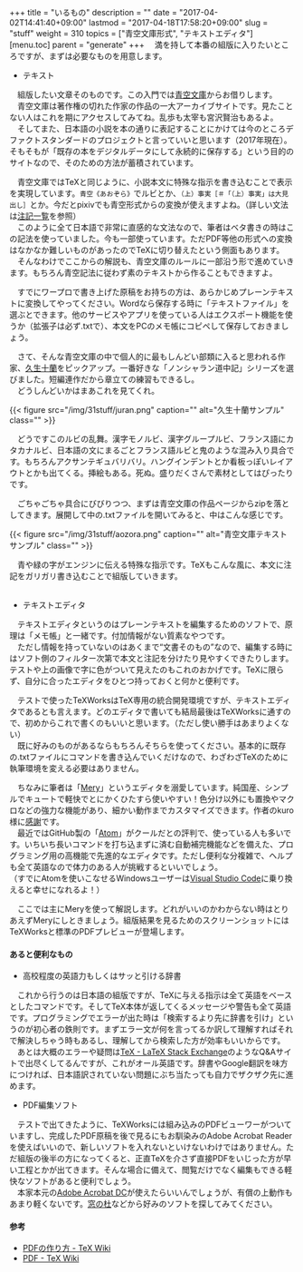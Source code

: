 +++
title = "いるもの"
description = ""
date = "2017-04-02T14:41:40+09:00"
lastmod = "2017-04-18T17:58:20+09:00"
slug = "stuff"
weight = 310
topics = ["青空文庫形式", "テキストエディタ"]
[menu.toc]
    parent = "generate"
+++
&#x3000;満を持して本番の組版に入りたいところですが、まずは必要なものを用意します。

- テキスト

　組版したい文章そのものです。この入門では[青空文庫](http://www.aozora.gr.jp/)からお借りします。  
　青空文庫は著作権の切れた作家の作品の一大アーカイブサイトです。見たことない人はこれを期にアクセスしてみてね。乱歩も太宰も宮沢賢治もあるよ。  
　そしてまた、日本語の小説を本の通りに表記することにかけては今のところデファクトスタンダードのプロジェクトと言っていいと思います（2017年現在）。そもそもが「既存の本をデジタルデータにして永続的に保存する」という目的のサイトなので、そのための方法が蓄積されています。

　青空文庫ではTeXと同じように、小説本文に特殊な指示を書き込むことで表示を実現しています。`青空《あおぞら》`でルビとか、`（上）事実［＃「（上）事実」は大見出し］`とか。今だとpixivでも青空形式からの変換が使えますよね。（詳しい文法は[注記一覧](http://www.aozora.gr.jp/annotation/)を参照）  
　このように全て日本語で非常に直感的な文法なので、筆者はベタ書きの時はこの記法を使っていました。今も一部使っています。ただPDF等他の形式への変換はなかなか難しいものがあったのでTeXに切り替えたという側面もあります。  
　そんなわけでここからの解説も、青空文庫のルールに一部沿う形で進めていきます。もちろん青空記法に従わず素のテキストから作ることもできますよ。

　すでにワープロで書き上げた原稿をお持ちの方は、あらかじめプレーンテキストに変換してやってください。Wordなら保存する時に「テキストファイル」を選ぶとできます。他のサービスやアプリを使っている人はエクスポート機能を使うか（拡張子は必ず.txtで）、本文をPCのメモ帳にコピペして保存しておきましょう。

　さて、そんな青空文庫の中で個人的に最もしんどい部類に入ると思われる作家、[久生十蘭](http://www.aozora.gr.jp/index_pages/person1224.html)をピックアップ。一番好きな「ノンシャラン道中記」シリーズを選びました。短編連作だから章立ての練習もできるし。  
　どうしんどいかはまあこれを見てくれ。

{{< figure src="/img/31stuff/juran.png" caption="" alt="久生十蘭サンプル" class="" >}}

　どうですこのルビの乱舞。漢字モノルビ、漢字グループルビ、フランス語にカタカナルビ、日本語の文にまるごとフランス語ルビと鬼のような混み入り具合です。もちろんアクサンテギュバリバリ。ハングインデントとか看板っぽいレイアウトとかも出てくる。挿絵もある。死ぬ。盛りだくさんで素材としてはぴったりです。

　ごちゃごちゃ具合にびびりつつ、まずは青空文庫の作品ページからzipを落としてきます。展開して中の.txtファイルを開いてみると、中はこんな感じです。

{{< figure src="/img/31stuff/aozora.png" caption="" alt="青空文庫テキストサンプル" class="" >}}

　青や緑の字がエンジンに伝える特殊な指示です。TeXもこんな風に、本文に注記をガリガリ書き込むことで組版していきます。  
<br>

- テキストエディタ

　テキストエディタというのはプレーンテキストを編集するためのソフトで、原理は「メモ帳」と一緒です。付加情報がない質素なやつです。  
　ただし情報を持っていないのはあくまで“文書そのもの”なので、編集する時にはソフト側のフィルター次第で本文と注記を分けたり見やすくできたりします。テストや上の画像で字に色がついて見えたのもこれのおかげです。TeXに限らず、自分に合ったエディタをひとつ持っておくと何かと便利です。

　テストで使ったTeXWorksはTeX専用の統合開発環境ですが、テキストエディタであるとも言えます。どのエディタで書いても結局最後はTeXWorksに通すので、初めからこれで書くのもいいと思います。（ただし使い勝手はあまりよくない）  
　既に好みのものがあるならもちろんそちらを使ってください。基本的に既存の.txtファイルにコマンドを書き込んでいくだけなので、わざわざTeXのために執筆環境を変える必要はありません。

　ちなみに筆者は「[Mery](http://www.haijin-boys.com/wiki/%E3%83%A1%E3%82%A4%E3%83%B3%E3%83%9A%E3%83%BC%E3%82%B8)」というエディタを溺愛しています。純国産、シンプルでキュートで軽快でとにかくひたすら使いやすい！色分け以外にも置換やマクロなどの強力な機能があり、細かい動作までカスタマイズできます。作者のkuro様に[感謝](http://www.haijin-boys.com/11.html)です。  
　最近ではGitHub製の「[Atom](https://atom.io/)」がクールだとの評判で、使っている人も多いです。いちいち長いコマンドを打ち込まずに済む自動補完機能などを備えた、プログラミング用の高機能で先進的なエディタです。ただし便利な分複雑で、ヘルプも全て英語なので体力のある人が挑戦するといいでしょう。  
（すでにAtomを使いこなせるWindowsユーザーは[Visual Studio Code](https://code.visualstudio.com/)に乗り換えると幸せになれるよ！）

　ここでは主にMeryを使って解説します。どれがいいのかわからない時はとりあえずMeryにしときましょう。組版結果を見るためのスクリーンショットにはTeXWorksと標準のPDFプレビューが登場します。

#### あると便利なもの
- 高校程度の英語力もしくはサッと引ける辞書

　これから行うのは日本語の組版ですが、TeXに与える指示は全て英語をベースとしたコマンドです。そしてTeX本体が返してくるメッセージや警告も全て英語です。プログラミングでエラーが出た時は「検索するより先に辞書を引け」というのが初心者の鉄則です。まずエラー文が何を言ってるか訳して理解すればそれで解決しちゃう時もあるし、理解してから検索した方が効率もいいからです。  
　あとは大概のエラーや疑問は[TeX - LaTeX Stack Exchange](https://tex.stackexchange.com/)のようなQ&Aサイトで出尽くしてるんですが、これがオール英語です。辞書やGoogle翻訳を味方につければ、日本語訳されていない問題にぶち当たっても自力でザクザク先に進めます。

- PDF編集ソフト

　テストで出てきたように、TeXWorksには組み込みのPDFビューワーがついていますし、完成したPDF原稿を後で見るにもお馴染みのAdobe Acrobat Readerを使えばいいので、新しいソフトを入れないといけないわけではありません。ただ組版の後半の方になってくると、正直TeXを介さず直接PDFをいじった方が早い工程とかが出てきます。そんな場合に備えて、閲覧だけでなく編集もできる軽快なソフトがあると便利でしょう。  
　本家本元の[Adobe Acrobat DC](https://acrobat.adobe.com/jp/ja/acrobat.html)が使えたらいいんでしょうが、有償の上動作もあまり軽くないです。[窓の杜](http://forest.watch.impress.co.jp/library/nav/genre/offc/document_pdf.html)などから好みのソフトを探してみてください。

#### 参考
- [PDFの作り方 - TeX Wiki](https://texwiki.texjp.org/?PDF%E3%81%AE%E4%BD%9C%E3%82%8A%E6%96%B9)
- [PDF - TeX Wiki](https://texwiki.texjp.org/?PDF)
